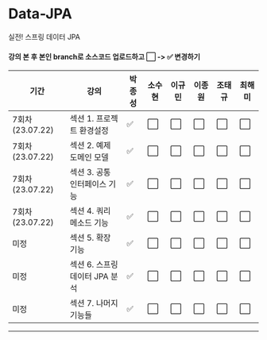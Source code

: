 # Data-JPA
실전! 스프링 데이터 JPA

#### 강의 본 후 본인 branch로 소스코드 업로드하고 ⬜ -> ✅ 변경하기
| 기간 | 강의 | 박종성 | 소수현 | 이규민 | 이종원 | 조태규 | 최해미 |
| ---- | ---- | ---- | ---- | ---- | ---- | ---- | ---- |
| 7회차 (23.07.22) | 섹션 1. 프로젝트 환경설정 | ✅ | ⬜ | ⬜ | ⬜ | ⬜ | ⬜ |
| 7회차 (23.07.22) | 섹션 2. 예제 도메인 모델 | ✅ | ⬜ | ⬜ | ⬜ | ⬜ | ⬜ |
| 7회차 (23.07.22) | 섹션 3. 공통 인터페이스 기능 | ✅ | ⬜ | ⬜ | ⬜ | ⬜ | ⬜ |
| 7회차 (23.07.22) | 섹션 4. 쿼리 메소드 기능 | ✅ | ⬜ | ⬜ | ⬜ | ⬜ | ⬜ |
| 미정 | 섹션 5. 확장 기능 | ✅ | ⬜ | ⬜ | ⬜ | ⬜ | ⬜ |
| 미정 | 섹션 6. 스프링 데이터 JPA 분석 | ✅ | ⬜ | ⬜ | ⬜ | ⬜ | ⬜ |
| 미정 | 섹션 7. 나머지 기능들 | ✅ | ⬜ | ⬜ | ⬜ | ⬜ | ⬜ |
---
